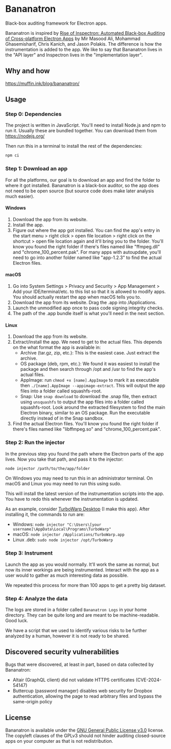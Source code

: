 # Bananatron

Black-box auditing framework for Electron apps.

Bananatron is inspired by [Rise of Inspectron: Automated Black-box Auditing of Cross-platform Electron Apps](https://www.usenix.org/conference/usenixsecurity24/presentation/ali) by Mir Masood Ali, Mohammad Ghasemisharif, Chris Kanich, and Jason Polakis. The difference is how the instrumentation is added to the app. We like to say that Bananatron lives in the "API layer" and Inspectron lives in the "implementation layer".

## Why and how

https://muffin.ink/blog/bananatron/

## Usage

### Step 0: Dependencies

The project is written in JavaScript. You'll need to install Node.js and npm to run it. Usually these are bundled together. You can download them from https://nodejs.org/

Then run this in a terminal to install the rest of the dependencies:

```bash
npm ci
```

### Step 1: Download an app

For all the platforms, our goal is to download an app and find the folder to where it got installed. Bananatron is a black-box auditor, so the app does not need to be open source (but source code does make later analysis much easier).

#### Windows

1. Download the app from its website.
2. Install the app.
3. Figure out where the app got installed. You can find the app's entry in the start menu > right click > open file location > right click on the shortcut > open file location again and it'll bring you to the folder. You'll know you found the right folder if there's files named like "ffmpeg.dll" and "chrome_100_percent.pak". For many apps with autoupdate, you'll need to go into another folder named like "app-1.2.3" to find the actual Electron files.

#### macOS

1. Go into System Settings > Privacy and Security > App Management > Add your IDE/terminal/etc. to this list so that it is allowed to modify apps. You should actually restart the app when macOS tells you to.
2. Download the app from its website. Drag the .app into /Applications.
3. Launch the unmodified app once to pass code signing integrity checks.
4. The path of the .app bundle itself is what you'll need in the next section.

#### Linux

1. Download the app from its website.
2. Extract/install the app. We need to get to the actual files. This depends on the what format the app is available in:
   - Archive (tar.gz, zip, etc.): This is the easiest case. Just extract the archive.
   - OS package (deb, rpm, etc.): We found it was easiest to install the package and then search through /opt and /usr to find the app's actual files.
   - AppImage: run `chmod +x [name].AppImage` to mark it as executable then `./[name].AppImage --appimage-extract`. This will output the app files into a folder called squashfs-root.
   - Snap: Use `snap download` to download the .snap file, then extract using `unsquashfs` to output the app files into a folder called squashfs-root. Look around the extracted filesystem to find the main Electron binary, similar to an OS package. Run the executable directly instead of in the Snap sandbox.
3. Find the actual Electron files. You'll know you found the right folder if there's files named like "libffmpeg.so" and "chrome_100_percent.pak".

### Step 2: Run the injector

In the previous step you found the path where the Electron parts of the app lives. Now you take that path, and pass it to the injector:

```bash
node injector /path/to/the/app/folder
```

On Windows you may need to run this in an administrator terminal. On macOS and Linux you may need to run this using sudo.

This will install the latest version of the instrumentation scripts into the app. You have to redo this whenever the instrumentation is updated.

As an example, consider [TurboWarp Desktop](https://desktop.turbowarp.org/) (I make this app). After installing it, the commands to run are:

 - Windows: `node injector "C:\Users\[your username]\AppData\Local\Programs\TurboWarp"`
 - macOS: `node injector /Applications/TurboWarp.app`
 - Linux .deb: `sudo node injector /opt/TurboWarp`

### Step 3: Instrument

Launch the app as you would normally. It'll work the same as normal, but now its inner workings are being instrumented. Interact with the app as a user would to gather as much interesting data as possible.

We repeated this process for more than 100 apps to get a pretty big dataset.

### Step 4: Analyze the data

The logs are stored in a folder called `Bananatron Logs` in your home directory. They can be quite long and are meant to be machine-readable. Good luck.

We have a script that we used to identify various risks to be further analyzed by a human, however it is not ready to be shared.

## Discovered security vulnerabilities

Bugs that were discovered, at least in part, based on data collected by Bananatron:

 - Altair (GraphQL client) did not validate HTTPS certificates (CVE-2024-54147)
 - Buttercup (password manager) disables web security for Dropbox authentication, allowing the page to read arbitrary files and bypass the same-origin policy

## License

Bananatron is available under the [GNU General Public License v3.0](LICENSE) license. The copyleft clauses of the GPLv3 should not hinder auditing closed-source apps on your computer as that is not redistribution.
